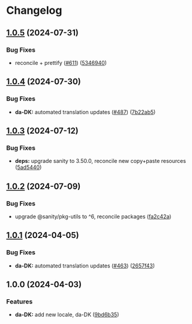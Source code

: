 # Changelog

## [1.0.5](https://github.com/sanity-io/locales/compare/locale-da-dk-v1.0.4...locale-da-dk-v1.0.5) (2024-07-31)


### Bug Fixes

* reconcile + prettify ([#611](https://github.com/sanity-io/locales/issues/611)) ([5346940](https://github.com/sanity-io/locales/commit/534694059e674d5150f7f484fd79411b0f5b74a2))

## [1.0.4](https://github.com/sanity-io/locales/compare/locale-da-dk-v1.0.3...locale-da-dk-v1.0.4) (2024-07-30)


### Bug Fixes

* **da-DK:** automated translation updates ([#487](https://github.com/sanity-io/locales/issues/487)) ([7b22ab5](https://github.com/sanity-io/locales/commit/7b22ab5a5bf8bc0542df500837ec8f38d436852e))

## [1.0.3](https://github.com/sanity-io/locales/compare/locale-da-dk-v1.0.2...locale-da-dk-v1.0.3) (2024-07-12)


### Bug Fixes

* **deps:** upgrade sanity to 3.50.0, reconcile new copy+paste resources ([5ad5440](https://github.com/sanity-io/locales/commit/5ad5440692ba75d76b5de468a5ed5cdfd01de995))

## [1.0.2](https://github.com/sanity-io/locales/compare/locale-da-dk-v1.0.1...locale-da-dk-v1.0.2) (2024-07-09)


### Bug Fixes

* upgrade @sanity/pkg-utils to ^6, reconcile packages ([fa2c42a](https://github.com/sanity-io/locales/commit/fa2c42a0e8550ead90dcc61fe1abcecdacf8fd20))

## [1.0.1](https://github.com/sanity-io/locales/compare/locale-da-dk-v1.0.0...locale-da-dk-v1.0.1) (2024-04-05)


### Bug Fixes

* **da-DK:** automated translation updates ([#463](https://github.com/sanity-io/locales/issues/463)) ([2657f43](https://github.com/sanity-io/locales/commit/2657f43833f8a333c8f56f1ce04fc4e747174fb3))

## 1.0.0 (2024-04-03)


### Features

* **da-DK:** add new locale, da-DK ([9bd6b35](https://github.com/sanity-io/locales/commit/9bd6b35afd680aef1ec94abf51ce4862db251381))
